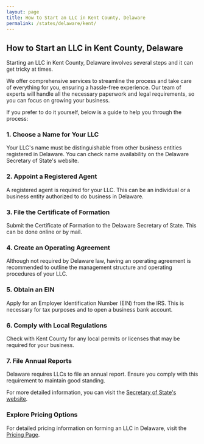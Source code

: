 ```yaml
---
layout: page
title: How to Start an LLC in Kent County, Delaware
permalink: /states/delaware/kent/
---
```


<h2>How to Start an LLC in Kent County, Delaware</h2>

<p>Starting an LLC in Kent County, Delaware involves several steps and it can get tricky at times.</p>

<p>We offer comprehensive services to streamline the process and take care of everything for you, ensuring a hassle-free experience. Our team of experts will handle all the necessary paperwork and legal requirements, so you can focus on growing your business.</p>

<p>If you prefer to do it yourself, below is a guide to help you through the process:</p>

<h3>1. Choose a Name for Your LLC</h3>
<p>Your LLC's name must be distinguishable from other business entities registered in Delaware. You can check name availability on the Delaware Secretary of State's website.</p>

<h3>2. Appoint a Registered Agent</h3>
<p>A registered agent is required for your LLC. This can be an individual or a business entity authorized to do business in Delaware.</p>

<h3>3. File the Certificate of Formation</h3>
<p>Submit the Certificate of Formation to the Delaware Secretary of State. This can be done online or by mail.</p>

<h3>4. Create an Operating Agreement</h3>
<p>Although not required by Delaware law, having an operating agreement is recommended to outline the management structure and operating procedures of your LLC.</p>

<h3>5. Obtain an EIN</h3>
<p>Apply for an Employer Identification Number (EIN) from the IRS. This is necessary for tax purposes and to open a business bank account.</p>

<h3>6. Comply with Local Regulations</h3>
<p>Check with Kent County for any local permits or licenses that may be required for your business.</p>

<h3>7. File Annual Reports</h3>
<p>Delaware requires LLCs to file an annual report. Ensure you comply with this requirement to maintain good standing.</p>

<p>For more detailed information, you can visit the <a href="https://www.sos.delaware.gov/">Secretary of State's website</a>.</p>

<h3>Explore Pricing Options</h3>
<p>For detailed pricing information on forming an LLC in Delaware, visit the <a href="{ '/new-pricing/' | relative_url }">Pricing Page</a>.</p>
